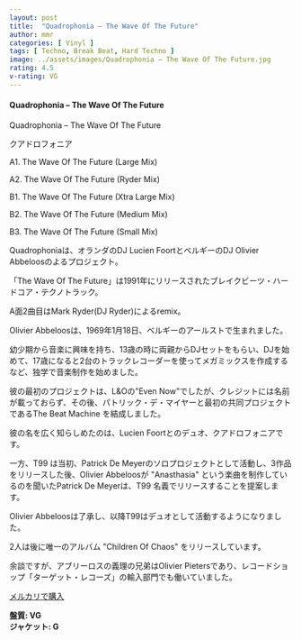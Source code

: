 ```yaml
---
layout: post
title:  "Quadrophonia – The Wave Of The Future"
author: mmr
categories: [ Vinyl ]
tags: [ Techno, Break Beat, Hard Techno ]
image: ../assets/images/Quadrophonia – The Wave Of The Future.jpg
rating: 4.5
v-rating: VG
---
```


#### Quadrophonia – The Wave Of The Future

Quadrophonia – The Wave Of The Future

クアドロフォニア

A1. The Wave Of The Future (Large Mix)

A2. The Wave Of The Future (Ryder Mix)

B1. The Wave Of The Future (Xtra Large Mix)

B2. The Wave Of The Future (Medium Mix)

B3. The Wave Of The Future (Small Mix)

Quadrophoniaは、オランダのDJ Lucien FoortとベルギーのDJ Olivier Abbeloosのよるプロジェクト。

「The Wave Of The Future」は1991年にリリースされたブレイクビーツ・ハードコア・テクノトラック。

A面2曲目はMark Ryder(DJ Ryder)によるremix。

Olivier Abbeloosは、1969年1月18日、ベルギーのアールストで生まれました。

幼少期から音楽に興味を持ち、13歳の時に両親からDJセットをもらい、DJを始めて、17歳になると2台のトラックレコーダーを使ってメガミックスを作成するなど、独学で音楽制作を始めました。

彼の最初のプロジェクトは、L&Oの"Even Now"でしたが、クレジットには名前が載っておらず、その後、パトリック・デ・マイヤーと最初の共同プロジェクトであるThe Beat Machine を結成しました。

彼の名を広く知らしめたのは、Lucien Foortとのデュオ、クアドロフォニアです。

一方、T99 は当初、Patrick De Meyerのソロプロジェクトとして活動し、3作品をリリースした後、Olivier Abbeloosが "Anasthasia" という楽曲を制作しているのを聞いたPatrick De Meyerは、T99 名義でリリースすることを提案します。

Olivier Abbeloosは了承し、以降T99はデュオとして活動するようになりました。

2人は後に唯一のアルバム "Children Of Chaos" をリリースしています。

余談ですが、アブリーロスの義理の兄弟はOlivier Pietersであり、レコードショップ「ターゲット・レコーズ」の輸入部門でも働いていました。


[メルカリで購入](https://jp.mercari.com/item/m15962785209?afid=6142608987)

<div class="mt-4 mb-4 d-flex align-items-center">
<strong class="mr-1">盤質: VG</strong>
</div>
<div class="mt-4 mb-4 d-flex align-items-center">
<strong class="mr-1">ジャケット: G</strong>
</div>
